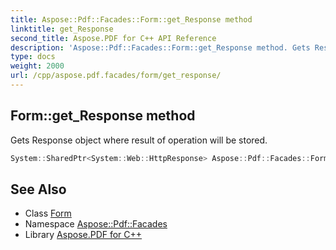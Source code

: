 ```yaml
---
title: Aspose::Pdf::Facades::Form::get_Response method
linktitle: get_Response
second_title: Aspose.PDF for C++ API Reference
description: 'Aspose::Pdf::Facades::Form::get_Response method. Gets Response object where result of operation will be stored in C++.'
type: docs
weight: 2000
url: /cpp/aspose.pdf.facades/form/get_response/
---
```

## Form::get_Response method


Gets Response object where result of operation will be stored.

```cpp
System::SharedPtr<System::Web::HttpResponse> Aspose::Pdf::Facades::Form::get_Response() const
```

## See Also

* Class [Form](../)
* Namespace [Aspose::Pdf::Facades](../../)
* Library [Aspose.PDF for C++](../../../)
